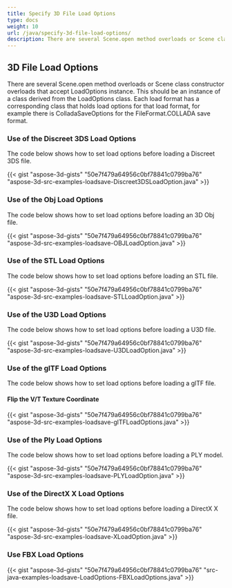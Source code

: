```yaml
---
title: Specify 3D File Load Options
type: docs
weight: 10
url: /java/specify-3d-file-load-options/
description: There are several Scene.open method overloads or Scene class constructor overloads that accept LoadOptions instance.
---
```


## **3D File Load Options**
There are several Scene.open method overloads or Scene class constructor overloads that accept LoadOptions instance. This should be an instance of a class derived from the LoadOptions class. Each load format has a corresponding class that holds load options for that load format, for example there is ColladaSaveOptions for the FileFormat.COLLADA save format.
### **Use of the Discreet 3DS Load Options**
The code below shows how to set load options before loading a Discreet 3DS file.

{{< gist "aspose-3d-gists" "50e7f479a64956c0bf78841c0799ba76" "aspose-3d-src-examples-loadsave-Discreet3DSLoadOption.java" >}}
### **Use of the Obj Load Options**
The code below shows how to set load options before loading an 3D Obj file.

{{< gist "aspose-3d-gists" "50e7f479a64956c0bf78841c0799ba76" "aspose-3d-src-examples-loadsave-OBJLoadOption.java" >}}
### **Use of the STL Load Options**
The code below shows how to set load options before loading an STL file.

{{< gist "aspose-3d-gists" "50e7f479a64956c0bf78841c0799ba76" "aspose-3d-src-examples-loadsave-STLLoadOption.java" >}}
### **Use of the U3D Load Options**
The code below shows how to set load options before loading a U3D file.

{{< gist "aspose-3d-gists" "50e7f479a64956c0bf78841c0799ba76" "aspose-3d-src-examples-loadsave-U3DLoadOption.java" >}}
### **Use of the glTF Load Options**
The code below shows how to set load options before loading a glTF file.
#### **Flip the V/T Texture Coordinate**
{{< gist "aspose-3d-gists" "50e7f479a64956c0bf78841c0799ba76" "aspose-3d-src-examples-loadsave-glTFLoadOptions.java" >}}
### **Use of the Ply Load Options**
The code below shows how to set load options before loading a PLY model.

{{< gist "aspose-3d-gists" "50e7f479a64956c0bf78841c0799ba76" "aspose-3d-src-examples-loadsave-PLYLoadOption.java" >}}
### **Use of the DirectX X Load Options**
The code below shows how to set load options before loading a DirectX X file.

{{< gist "aspose-3d-gists" "50e7f479a64956c0bf78841c0799ba76" "aspose-3d-src-examples-loadsave-XLoadOption.java" >}}
### **Use FBX Load Options**
{{< gist "aspose-3d-gists" "50e7f479a64956c0bf78841c0799ba76" "src-java-examples-loadsave-LoadOptions-FBXLoadOptions.java" >}}
